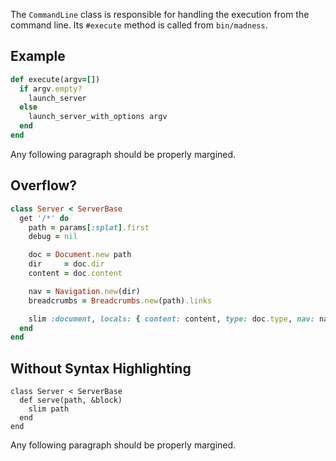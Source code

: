 The `CommandLine` class is responsible for handling the execution from 
the command line. Its `#execute` method is called from `bin/madness`.

## Example

```ruby
def execute(argv=[])
  if argv.empty?
    launch_server
  else
    launch_server_with_options argv
  end
end
```

Any following paragraph should be properly margined.

## Overflow?

```ruby
class Server < ServerBase
  get '/*' do
    path = params[:splat].first
    debug = nil

    doc = Document.new path
    dir     = doc.dir
    content = doc.content

    nav = Navigation.new(dir)
    breadcrumbs = Breadcrumbs.new(path).links

    slim :document, locals: { content: content, type: doc.type, nav: nav, breadcrumbs: breadcrumbs, debug: debug }
  end
end
```

## Without Syntax Highlighting

```
class Server < ServerBase
  def serve(path, &block)
    slim path
  end
end
```

Any following paragraph should be properly margined.